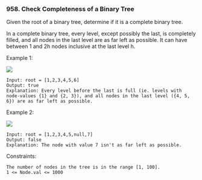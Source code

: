 ### 958. Check Completeness of a Binary Tree

Given the root of a binary tree, determine if it is a complete binary tree.

In a complete binary tree, every level, except possibly the last, is completely filled, and all nodes in the last level are as far left as possible. It can have between 1 and 2h nodes inclusive at the last level h.

 

Example 1:

![](https://assets.leetcode.com/uploads/2018/12/15/complete-binary-tree-1.png)

    Input: root = [1,2,3,4,5,6]
    Output: true
    Explanation: Every level before the last is full (ie. levels with node-values {1} and {2, 3}), and all nodes in the last level ({4, 5, 6}) are as far left as possible.

Example 2:

![](https://assets.leetcode.com/uploads/2018/12/15/complete-binary-tree-2.png)

    Input: root = [1,2,3,4,5,null,7]
    Output: false
    Explanation: The node with value 7 isn't as far left as possible.

 

Constraints:

    The number of nodes in the tree is in the range [1, 100].
    1 <= Node.val <= 1000

